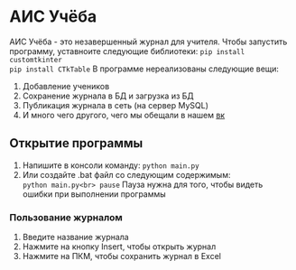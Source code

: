 # АИС Учёба
АИС Учёба - это незавершенный журнал для учителя. Чтобы запустить программу, уставноите следующие библиотеки:
`pip install customtkinter`<br>
`pip install CTkTable`
В программе нереализованы следующие вещи:
1. Добавление учеников
2. Сохранение журнала в БД и загрузка из БД
3. Публикация журнала в сеть (на сервер MySQL)
4. И много чего другого, чего мы обещали в нашем <a href='https://vk.com/timursper_community'>вк</a>
## Открытие программы
1. Напишите в консоли команду: `python main.py`
2. Или создайте .bat файл со следующим содержимым:<br>
`
python main.py<br>
pause
`
Пауза нужна для того, чтобы видеть ошибки при выполнении программы
### Пользование журналом
1. Введите название журнала
2. Нажмите на кнопку Insert, чтобы открыть журнал
3. Нажмите на ПКМ, чтобы сохранить журнал в Excel
